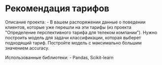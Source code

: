 # Рекомендация тарифов

Описание проекта:
    - В вашем распоряжении данные о поведении клиентов, которые уже перешли на эти тарифы (из проекта "Определение перспективного тарифа для телеком компании"). Нужно построить модель для задачи классификации, которая выберет подходящий тариф. Постройте модель с максимально большим значением accuracy.

Использованные библиотеки:
    - Pandas, Scikit-learn
